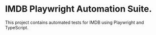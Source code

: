 # IMDB Playwright Automation Suite.

This project contains automated tests for IMDB using Playwright and TypeScript.

